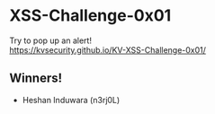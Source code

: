 # XSS-Challenge-0x01
Try to pop up an alert!<br>
https://kvsecurity.github.io/KV-XSS-Challenge-0x01/ <br>
## Winners!
- Heshan Induwara (n3rj0L)

